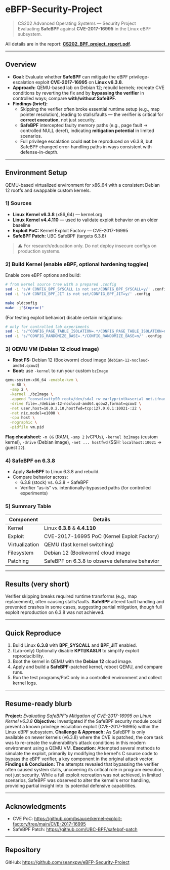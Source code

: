 # eBFP-Security-Project

> CS202 Advanced Operating Systems — Security Project  
> Evaluating **SafeBPF** against **CVE-2017-16995** in the Linux eBPF subsystem.

All details are in the report: **[CS202_BPF_project_report.pdf](./CS202_BPF_project_report.pdf)**.

---

## Overview

- **Goal:** Evaluate whether **SafeBPF** can mitigate the eBPF privilege-escalation exploit **CVE-2017-16995** on **Linux v6.3.8**.
- **Approach:** QEMU-based lab on Debian 12; rebuild kernels; recreate CVE conditions by reverting the fix and by **bypassing the verifier** in controlled ways; compare **with/without SafeBPF**.
- **Findings (brief):**
  - Skipping the verifier often broke essential runtime setup (e.g., map pointer resolution), leading to stalls/faults — the verifier is critical for **correct execution**, not just security.   
  - **SafeBPF** intercepted faulty memory paths (e.g., page fault → controlled NULL deref), indicating **mitigation potential** in limited scenarios.
  - Full privilege escalation could **not** be reproduced on v6.3.8, but SafeBPF changed error-handling paths in ways consistent with defense-in-depth.

---

## Environment Setup

QEMU-based virtualized environment for x86_64 with a consistent Debian 12 rootfs and swappable custom kernels.

### 1) Sources
- **Linux Kernel v6.3.8** (x86_64) — kernel.org
- **Linux Kernel v4.4.110** — used to validate exploit behavior on an older baseline
- **Exploit PoC:** Kernel Exploit Factory — CVE-2017-16995
- **SafeBPF Patch:** UBC SafeBPF (targets 6.3.8)

> ⚠️ For research/education only. Do not deploy insecure configs on production systems.

### 2) Build Kernel (enable eBPF, optional hardening toggles)

Enable core eBPF options and build:
```bash
# from kernel source tree with a prepared .config
sed -i 's/# CONFIG_BPF_SYSCALL is not set/CONFIG_BPF_SYSCALL=y/' .config
sed -i 's/# CONFIG_BPF_JIT is not set/CONFIG_BPF_JIT=y/' .config

make oldconfig
make -j"$(nproc)"
```

(For testing exploit behavior) disable certain mitigations:
```bash
# only for controlled lab experiments
sed -i 's/^CONFIG_PAGE_TABLE_ISOLATION=.*/CONFIG_PAGE_TABLE_ISOLATION=n/' .config
sed -i 's/^CONFIG_RANDOMIZE_BASE=.*/CONFIG_RANDOMIZE_BASE=n/' .config
```

### 3) QEMU VM (Debian 12 cloud image)

- **Root FS:** Debian 12 (Bookworm) cloud image (`debian-12-nocloud-amd64.qcow2`)
- **Boot:** use `-kernel` to run your custom `bzImage`

```bash
qemu-system-x86_64 -enable-kvm \
  -m 8G \
  -smp 2 \
  -kernel ./bzImage \
  -append "console=ttyS0 root=/dev/sda1 rw earlyprintk=serial net.ifnames=0 kaslr no_hash_pointers idle=halt" \
  -drive file=./debian-12-nocloud-amd64.qcow2,format=qcow2 \
  -net user,host=10.0.2.10,hostfwd=tcp:127.0.0.1:10021-:22 \
  -net nic,model=e1000 \
  -cpu host \
  -nographic \
  -pidfile vm.pid
```

**Flag cheatsheet:** `-m 8G` (RAM), `-smp 2` (vCPUs), `-kernel bzImage` (custom kernel), `-drive` (Debian image), `-net ... hostfwd` (SSH: `localhost:10021` → guest `22`).

### 4) SafeBPF on 6.3.8

- Apply **SafeBPF** to Linux 6.3.8 and rebuild.
- Compare behavior across:
  - 6.3.8 (stock) vs. 6.3.8 + SafeBPF
  - Verifier “as-is” vs. intentionally-bypassed paths (for controlled experiments)

### 5) Summary Table

| Component       | Details                                             |
|----------------|------------------------------------------------------|
| Kernel         | Linux **6.3.8** & **4.4.110**                        |
| Exploit        | CVE-2017-16995 PoC (Kernel Exploit Factory)         |
| Virtualization | QEMU (fast kernel switching)                         |
| Filesystem     | Debian 12 (Bookworm) cloud image                     |
| Patching       | SafeBPF on 6.3.8 to observe defensive behavior       |

---

## Results (very short)

Verifier skipping breaks required runtime transforms (e.g., map replacement), often causing stalls/faults. **SafeBPF** altered fault handling and prevented crashes in some cases, suggesting partial mitigation, though full exploit reproduction on 6.3.8 was not achieved.

---

## Quick Reproduce

1. Build Linux **6.3.8** with **BPF_SYSCALL** and **BPF_JIT** enabled.
2. (Lab-only) Optionally disable **KPTI/KASLR** to simplify exploit reproducibility.
3. Boot the kernel in QEMU with the **Debian 12** cloud image.
4. Apply and build a **SafeBPF**-patched kernel, reboot QEMU, and compare runs.
5. Run the test programs/PoC only in a controlled environment and collect kernel logs.

---

## Resume-ready blurb

**Project:** *Evaluating SafeBPF’s Mitigation of CVE-2017-16995 on Linux Kernel v6.3.8*
**Objective:** Investigated if the SafeBPF security module could prevent a known privilege escalation exploit (CVE-2017-16995) within the Linux eBPF subsystem.
**Challenge & Approach:** As SafeBPF is only available on newer kernels (v6.3.8) where the CVE is patched, the core task was to re-create the vulnerability’s attack conditions in this modern environment using a QEMU VM.
**Execution:** Attempted several methods to simulate the exploit, primarily by modifying the kernel's C source code to bypass the eBPF verifier, a key component in the original attack vector.
**Findings & Conclusion:** The attempts revealed that bypassing the verifier often caused system stalls, uncovering its critical role in program execution, not just security. While a full exploit recreation was not achieved, in limited scenarios, SafeBPF was observed to alter the kernel's error handling, providing partial insight into its potential defensive capabilities.

---

## Acknowledgments

- CVE PoC: https://github.com/bsauce/kernel-exploit-factory/tree/main/CVE-2017-16995
- SafeBPF Patch: https://github.com/UBC-BPF/safebpf-patch

---

## Repository

GitHub: https://github.com/seanxpw/eBFP-Security-Project
